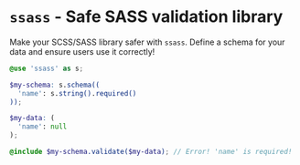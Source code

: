 # `ssass` - Safe SASS validation library

Make your SCSS/SASS library safer with `ssass`. Define a schema for your data and ensure users use it correctly!

<!-- prettier-ignore-start -->
```scss
@use 'ssass' as s;

$my-schema: s.schema((
  'name': s.string().required()
));

$my-data: (
  'name': null
);

@include $my-schema.validate($my-data); // Error! 'name' is required!
```
<!-- prettier-ignore-end -->

